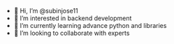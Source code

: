 - 👋 Hi, I’m @subinjose11
- 👀 I’m interested in backend development 
- 🌱 I’m currently learning advance python and libraries 
- 💞️ I’m looking to collaborate with experts 

<!---
subinjose11/subinjose11 is a ✨ special ✨ repository because its `README.md` (this file) appears on your GitHub profile.
You can click the Preview link to take a look at your changes.
--->

